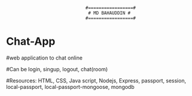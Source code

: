                                   #=================#
                                   # MD BAHAUDDIN #
                                  #=================#

# Chat-App

#web application to chat online

#Can be login, singup, logout, chat(room)

#Resources: HTML, CSS, Java script, Nodejs, Express, passport, session,  local-passport, local-passport-mongoose, mongodb
